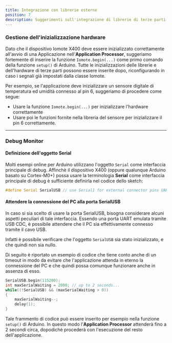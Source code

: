 ```yaml
---
title: Integrazione con librerie esterne
position: 7
description: Suggerimenti sull'integrazione di librerie di terze parti con la Iomote class
--- 
```



### Gestione dell'inizializzazione hardware
Dato che il dispositivo Iomote X400 deve essere inizializzato correttamente all'avvio di una Applicazione nell'**Application Processor**, suggeriamo fortemente di inserire la funzione `Iomote.begin(...)` come primo comando della funzione `setup()` di Arduino.
Tutte le inizializzazioni delle librerie e dell'hardware di terze parti possono essere inserite dopo, riconfigurando in caso i segnali già impostati dalla classe Iomote.

Per esempio, se l'applicazione deve inizializzare un sensore digitale di temperatura ed umidità connesso al pin 6, suggeriamo di procedere come segue:
* Usare la funzione `Iomote.begin(...)` per inizializzare l'hardware correttamente
* Usare poi le funzioni fornite nella libreria del sensore per inizializzare il pin 6 correttamente.

---
### Debug Monitor
#### Definizione dell'oggetto Serial
Molti esempi online per Arduino utilizzano l'oggetto `Serial` come interfaccia principale di debug. Affinchè il dispositivo X400 (oppure qualunque Arduino basato su Cortex-M0+) possa usare la terminologia **Serial** come interfaccia principale di debug è sufficiente definirla nel codice dello sketch:
~~~ cpp
#define Serial SerialUSB // use Serial1 for external connector pins UART or SerialUSB for CDC USB Uart
~~~

#### Attendere la connessione del PC alla porta SerialUSB
In caso si sia scelto di usare la porta SerialUSB, bisogna considerare alcuni aspetti peculiari di tale interfaccia. Essendo una porta UART emulata tramite USB CDC, è possibile attendere che il PC sia effettivamente connesso tramite il cavo USB.

Infatti è possibile verificare che l'oggetto `SerialUSB` sia stato inizializzato, e che quindi non sia nullo.

Di seguito è riportato un esempio di codice che tiene conto anche di un timeout in modo da evitare che l'applicazione attenda in eterno la connessione del PC e che quindi possa comunque funzionare anche in assenza di esso.


~~~ cpp
SerialUSB.begin(115200);
int maxSerialWaiting = 2000; // up to 2 seconds...
while((!SerialUSB) && (maxSerialWaiting > 0))
{
	maxSerialWaiting--;
	delay(1);
}
~~~

Tale frammento di codice può essere inserito per esempio nella funzione `setup()` di Arduino. In questo modo l'**Application Processor** attenderà fino a 2 secondi circa, dopodichè procederà con l'esecuzione del resto dell'applicazione.
